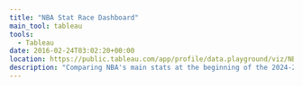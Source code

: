 ```yaml
---
title: "NBA Stat Race Dashboard"
main_tool: tableau
tools: 
  - Tableau
date: 2016-02-24T03:02:20+00:00
location: https://public.tableau.com/app/profile/data.playground/viz/NBA2024StatRace/Instructions
description: "Comparing NBA's main stats at the beginning of the 2024-25 season using Tableau out-of-the-box and extended capabilities"
---
```

